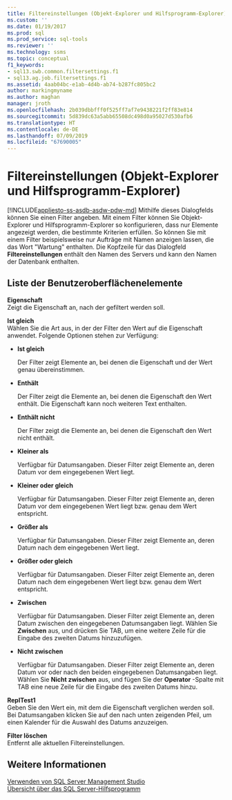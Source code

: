 ```yaml
---
title: Filtereinstellungen (Objekt-Explorer und Hilfsprogramm-Explorer) | Microsoft-Dokumentation
ms.custom: ''
ms.date: 01/19/2017
ms.prod: sql
ms.prod_service: sql-tools
ms.reviewer: ''
ms.technology: ssms
ms.topic: conceptual
f1_keywords:
- sql13.swb.common.filtersettings.f1
- sql13.ag.job.filtersettings.f1
ms.assetid: 4aab04bc-e1ab-4d4b-ab74-b287fc805bc2
author: markingmyname
ms.author: maghan
manager: jroth
ms.openlocfilehash: 2b039dbbfff0f525ff7af7e9438221f2ff83e814
ms.sourcegitcommit: 5d839dc63a5abb65508dc498d0a95027d530afb6
ms.translationtype: HT
ms.contentlocale: de-DE
ms.lasthandoff: 07/09/2019
ms.locfileid: "67690005"
---
```

# <a name="filter-settings-object-explorer-and-utility-explorer"></a>Filtereinstellungen (Objekt-Explorer und Hilfsprogramm-Explorer)
[!INCLUDE[appliesto-ss-asdb-asdw-pdw-md](../../includes/appliesto-ss-asdb-asdw-pdw-md.md)]
Mithilfe dieses Dialogfelds können Sie einen Filter angeben. Mit einem Filter können Sie Objekt-Explorer und Hilfsprogramm-Explorer so konfigurieren, dass nur Elemente angezeigt werden, die bestimmte Kriterien erfüllen. So können Sie mit einem Filter beispielsweise nur Aufträge mit Namen anzeigen lassen, die das Wort "Wartung" enthalten. Die Kopfzeile für das Dialogfeld **Filtereinstellungen** enthält den Namen des Servers und kann den Namen der Datenbank enthalten.  
  
## <a name="uielement-list"></a>Liste der Benutzeroberflächenelemente  
**Eigenschaft**  
Zeigt die Eigenschaft an, nach der gefiltert werden soll.  
  
**Ist gleich**  
Wählen Sie die Art aus, in der der Filter den Wert auf die Eigenschaft anwendet. Folgende Optionen stehen zur Verfügung:  
  
-   **Ist gleich**  
  
    Der Filter zeigt Elemente an, bei denen die Eigenschaft und der Wert genau übereinstimmen.  
  
-   **Enthält**  
  
    Der Filter zeigt die Elemente an, bei denen die Eigenschaft den Wert enthält. Die Eigenschaft kann noch weiteren Text enthalten.  
  
-   **Enthält nicht**  
  
    Der Filter zeigt die Elemente an, bei denen die Eigenschaft den Wert nicht enthält.  
  
-   **Kleiner als**  
  
    Verfügbar für Datumsangaben. Dieser Filter zeigt Elemente an, deren Datum vor dem eingegebenen Wert liegt.  
  
-   **Kleiner oder gleich**  
  
    Verfügbar für Datumsangaben. Dieser Filter zeigt Elemente an, deren Datum vor dem eingegebenen Wert liegt bzw. genau dem Wert entspricht.  
  
-   **Größer als**  
  
    Verfügbar für Datumsangaben. Dieser Filter zeigt Elemente an, deren Datum nach dem eingegebenen Wert liegt.  
  
-   **Größer oder gleich**  
  
    Verfügbar für Datumsangaben. Dieser Filter zeigt Elemente an, deren Datum nach dem eingegebenen Wert liegt bzw. genau dem Wert entspricht.  
  
-   **Zwischen**  
  
    Verfügbar für Datumsangaben. Dieser Filter zeigt Elemente an, deren Datum zwischen den eingegebenen Datumsangaben liegt. Wählen Sie **Zwischen** aus, und drücken Sie TAB, um eine weitere Zeile für die Eingabe des zweiten Datums hinzuzufügen.  
  
-   **Nicht zwischen**  
  
    Verfügbar für Datumsangaben. Dieser Filter zeigt Elemente an, deren Datum vor oder nach den beiden eingegebenen Datumsangaben liegt. Wählen Sie **Nicht zwischen** aus, und fügen Sie der **Operator** -Spalte mit TAB eine neue Zeile für die Eingabe des zweiten Datums hinzu.  
  
**ReplTest1**  
Geben Sie den Wert ein, mit dem die Eigenschaft verglichen werden soll. Bei Datumsangaben klicken Sie auf den nach unten zeigenden Pfeil, um einen Kalender für die Auswahl des Datums anzuzeigen.  
  
**Filter löschen**  
Entfernt alle aktuellen Filtereinstellungen.  
  
## <a name="see-also"></a>Weitere Informationen  
[Verwenden von SQL Server Management Studio](../../ssms/use-sql-server-management-studio.md)  
[Übersicht über das SQL Server-Hilfsprogramm](../../relational-databases/manage/sql-server-utility-features-and-tasks.md)  
  

